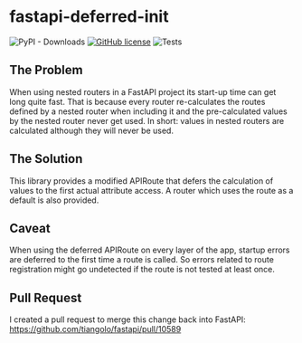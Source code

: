 # fastapi-deferred-init

![PyPI - Downloads](https://img.shields.io/pypi/dd/fastapi-deferred-init)
[![GitHub license](https://img.shields.io/github/license/jvllmr/fastapi-deferred-init)](https://github.com/jvllmr/fastapi-deferred-init/blob/master/LICENSE)
![Tests](https://github.com/jvllmr/fastapi-deferred-init/actions/workflows/test.yml/badge.svg)

## The Problem

When using nested routers in a FastAPI project its start-up time can get long quite fast.
That is because every router re-calculates the routes defined by a nested router when including it and the pre-calculated values by the nested router never get used. In short: values in nested routers are calculated although they will never be used.

## The Solution

This library provides a modified APIRoute that defers the calculation of values to the first actual attribute access. A router which uses the route as a default is also provided.

## Caveat

When using the deferred APIRoute on every layer of the app, startup errors are deferred to the first time a route is called. So errors related to route registration might go undetected if the route is not tested at least once.

## Pull Request

I created a pull request to merge this change back into FastAPI: https://github.com/tiangolo/fastapi/pull/10589
